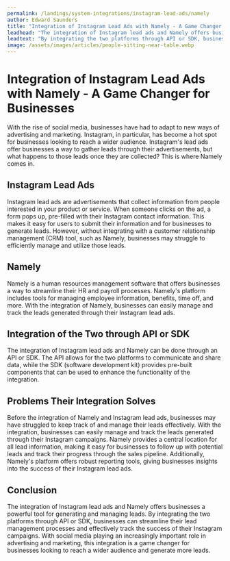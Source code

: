 ```yaml
---
permalink: /landings/system-integrations/instagram-lead-ads/namely
author: Edward Saunders
title: "Integration of Instagram Lead Ads with Namely - A Game Changer for Businesses"
leadhead: "The integration of Instagram lead ads and Namely offers businesses a powerful tool for generating and managing leads"
leadtext: "By integrating the two platforms through API or SDK, businesses can streamline their lead management processes and effectively track the success of their Instagram campaigns. With social media playing an increasingly important role in advertising and marketing, this integration is a game changer for businesses looking to reach a wider audience and generate more leads."
image: /assets/images/articles/people-sitting-near-table.webp
---
```

<div class="arttext">	<h1>Integration of Instagram Lead Ads with Namely - A Game Changer for Businesses</h1>
	<p>With the rise of social media, businesses have had to adapt to new ways of advertising and marketing. Instagram, in particular, has become a hot spot for businesses looking to reach a wider audience. Instagram's lead ads offer businesses a way to gather leads through their advertisements, but what happens to those leads once they are collected? This is where Namely comes in.</p>
	<h2>Instagram Lead Ads</h2>
	<p>Instagram lead ads are advertisements that collect information from people interested in your product or service. When someone clicks on the ad, a form pops up, pre-filled with their Instagram contact information. This makes it easy for users to submit their information and for businesses to generate leads. However, without integrating with a customer relationship management (CRM) tool, such as Namely, businesses may struggle to efficiently manage and utilize those leads.</p>
	<h2>Namely</h2>
	<p>Namely is a human resources management software that offers businesses a way to streamline their HR and payroll processes. Namely's platform includes tools for managing employee information, benefits, time off, and more. With the integration of Namely, businesses can easily manage and track the leads generated through their Instagram lead ads.</p>
	<h2>Integration of the Two through API or SDK</h2>
	<p>The integration of Instagram lead ads and Namely can be done through an API or SDK. The API allows for the two platforms to communicate and share data, while the SDK (software development kit) provides pre-built components that can be used to enhance the functionality of the integration.</p>
	<h2>Problems Their Integration Solves</h2>
	<p>Before the integration of Namely and Instagram lead ads, businesses may have struggled to keep track of and manage their leads effectively. With the integration, businesses can easily manage and track the leads generated through their Instagram campaigns. Namely provides a central location for all lead information, making it easy for businesses to follow up with potential leads and track their progress through the sales pipeline. Additionally, Namely's platform offers robust reporting tools, giving businesses insights into the success of their Instagram lead ads.</p>
	<h2>Conclusion</h2>
	<p>The integration of Instagram lead ads and Namely offers businesses a powerful tool for generating and managing leads. By integrating the two platforms through API or SDK, businesses can streamline their lead management processes and effectively track the success of their Instagram campaigns. With social media playing an increasingly important role in advertising and marketing, this integration is a game changer for businesses looking to reach a wider audience and generate more leads.</p>
</div>